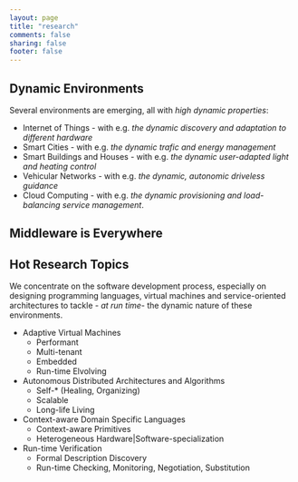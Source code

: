 ```yaml
---
layout: page
title: "research"
comments: false
sharing: false
footer: false
---
```


## Dynamic Environments

Several environments are emerging, all with *high dynamic properties*: 

* Internet of Things - with e.g. *the dynamic discovery and adaptation to different hardware*
* Smart Cities - with e.g. *the dynamic trafic and energy management*
* Smart Buildings and Houses - with e.g. *the dynamic user-adapted light and heating control*
* Vehicular Networks - with e.g. *the dynamic, autonomic driveless guidance*
* Cloud Computing - with e.g. *the dynamic provisioning and load-balancing service management*.

## Middleware is Everywhere

## Hot Research Topics

We concentrate on the software development process, especially on designing programming languages, virtual machines and service-oriented architectures to tackle *- at run time-* the dynamic nature of these environments.

* Adaptive Virtual Machines
  * Performant
  * Multi-tenant
  * Embedded
  * Run-time Elvolving
* Autonomous Distributed Architectures and Algorithms
  * Self-* (Healing, Organizing)
  * Scalable
  * Long-life Living
* Context-aware Domain Specific Languages
  * Context-aware Primitives
  * Heterogeneous Hardware|Software-specialization
* Run-time Verification
  * Formal Description Discovery 
  * Run-time Checking, Monitoring, Negotiation, Substitution

